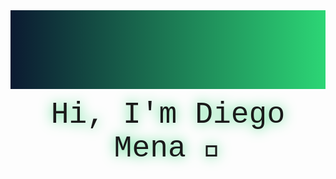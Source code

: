 <div align="center">

<svg viewBox="0 0 800 200" xmlns="http://www.w3.org/2000/svg">
  <!-- Fondo galáctico animado -->
  <defs>
    <linearGradient id="galaxy" x1="0%" y1="0%" x2="100%" y2="0%">
      <stop offset="0%" stop-color="#0A192F">
        <animate attributeName="stop-color" values="#0A192F;#1E3C72;#2ED573;#0A192F" dur="8s" repeatCount="indefinite"/>
      </stop>
      <stop offset="100%" stop-color="#2ED573">
        <animate attributeName="stop-color" values="#2ED573;#00FFA3;#1E90FF;#2ED573" dur="8s" repeatCount="indefinite"/>
      </stop>
    </linearGradient>
  </defs>
  
  <!-- Rectángulo de fondo -->
  <rect width="800" height="200" fill="url(#galaxy)" />

  <!-- Texto con efecto neón -->
  <text x="50%" y="50%" dominant-baseline="middle" text-anchor="middle"
    style="font-family:'Courier New', monospace; font-size: 48px; fill: #FFFFFF; filter: drop-shadow(0 0 10px #2ED573);">
    Hi, I'm Diego Mena 👋
    <animate attributeName="fill" values="#FFFFFF;#A0F6D2;#FFFFFF" dur="3s" repeatCount="indefinite"/>
  </text>
</svg>

</div>
